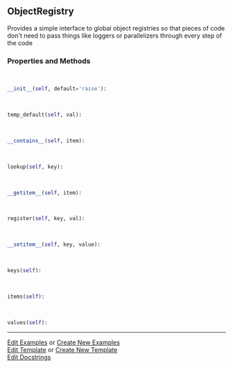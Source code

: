 ## <a id="McUtils.Scaffolding.Caches.ObjectRegistry">ObjectRegistry</a>
Provides a simple interface to global object registries
so that pieces of code don't need to pass things like loggers
or parallelizers through every step of the code

### Properties and Methods
<a id="McUtils.Scaffolding.Caches.ObjectRegistry.__init__" class="docs-object-method">&nbsp;</a>
```python
__init__(self, default='raise'): 
```

<a id="McUtils.Scaffolding.Caches.ObjectRegistry.temp_default" class="docs-object-method">&nbsp;</a>
```python
temp_default(self, val): 
```

<a id="McUtils.Scaffolding.Caches.ObjectRegistry.__contains__" class="docs-object-method">&nbsp;</a>
```python
__contains__(self, item): 
```

<a id="McUtils.Scaffolding.Caches.ObjectRegistry.lookup" class="docs-object-method">&nbsp;</a>
```python
lookup(self, key): 
```

<a id="McUtils.Scaffolding.Caches.ObjectRegistry.__getitem__" class="docs-object-method">&nbsp;</a>
```python
__getitem__(self, item): 
```

<a id="McUtils.Scaffolding.Caches.ObjectRegistry.register" class="docs-object-method">&nbsp;</a>
```python
register(self, key, val): 
```

<a id="McUtils.Scaffolding.Caches.ObjectRegistry.__setitem__" class="docs-object-method">&nbsp;</a>
```python
__setitem__(self, key, value): 
```

<a id="McUtils.Scaffolding.Caches.ObjectRegistry.keys" class="docs-object-method">&nbsp;</a>
```python
keys(self): 
```

<a id="McUtils.Scaffolding.Caches.ObjectRegistry.items" class="docs-object-method">&nbsp;</a>
```python
items(self): 
```

<a id="McUtils.Scaffolding.Caches.ObjectRegistry.values" class="docs-object-method">&nbsp;</a>
```python
values(self): 
```





___

[Edit Examples](https://github.com/McCoyGroup/McUtils/edit/edit/ci/examples/ci/docs/McUtils/Scaffolding/Caches/ObjectRegistry.md) or 
[Create New Examples](https://github.com/McCoyGroup/McUtils/new/edit/?filename=ci/examples/ci/docs/McUtils/Scaffolding/Caches/ObjectRegistry.md) <br/>
[Edit Template](https://github.com/McCoyGroup/McUtils/edit/edit/ci/docs/ci/docs/McUtils/Scaffolding/Caches/ObjectRegistry.md) or 
[Create New Template](https://github.com/McCoyGroup/McUtils/new/edit/?filename=ci/docs/templates/ci/docs/McUtils/Scaffolding/Caches/ObjectRegistry.md) <br/>
[Edit Docstrings](https://github.com/McCoyGroup/McUtils/edit/edit/McUtils/Scaffolding/Caches.py?message=Update%20Docs)